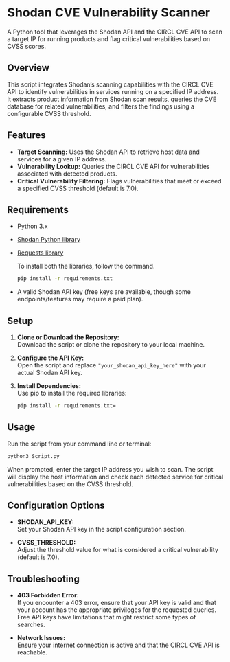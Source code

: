 # Shodan CVE Vulnerability Scanner

A Python tool that leverages the Shodan API and the CIRCL CVE API to scan a target IP for running products and flag critical vulnerabilities based on CVSS scores.

## Overview

This script integrates Shodan’s scanning capabilities with the CIRCL CVE API to identify vulnerabilities in services running on a specified IP address. It extracts product information from Shodan scan results, queries the CVE database for related vulnerabilities, and filters the findings using a configurable CVSS threshold.

## Features

- **Target Scanning:** Uses the Shodan API to retrieve host data and services for a given IP address.
- **Vulnerability Lookup:** Queries the CIRCL CVE API for vulnerabilities associated with detected products.
- **Critical Vulnerability Filtering:** Flags vulnerabilities that meet or exceed a specified CVSS threshold (default is 7.0).

## Requirements

- Python 3.x
- [Shodan Python library](https://pypi.org/project/shodan/)  
- [Requests library](https://pypi.org/project/requests/)

  To install both the libraries, follow the command.
    
  ```bash
  pip install -r requirements.txt
  ```
  
- A valid Shodan API key (free keys are available, though some endpoints/features may require a paid plan).

## Setup

1. **Clone or Download the Repository:**  
   Download the script or clone the repository to your local machine.

2. **Configure the API Key:**  
   Open the script and replace `"your_shodan_api_key_here"` with your actual Shodan API key.

3. **Install Dependencies:**  
   Use pip to install the required libraries:
   ```bash
   pip install -r requirements.txt=
   ```

## Usage

Run the script from your command line or terminal:
```bash
python3 Script.py
```

When prompted, enter the target IP address you wish to scan. The script will display the host information and check each detected service for critical vulnerabilities based on the CVSS threshold.

## Configuration Options

- **SHODAN_API_KEY:**  
  Set your Shodan API key in the script configuration section.

- **CVSS_THRESHOLD:**  
  Adjust the threshold value for what is considered a critical vulnerability (default is 7.0).

## Troubleshooting

- **403 Forbidden Error:**  
  If you encounter a 403 error, ensure that your API key is valid and that your account has the appropriate privileges for the requested queries. Free API keys have limitations that might restrict some types of searches.

- **Network Issues:**  
  Ensure your internet connection is active and that the CIRCL CVE API is reachable.

